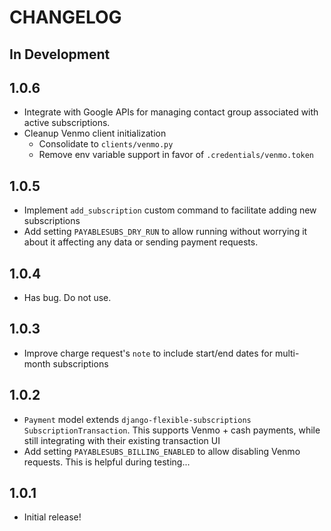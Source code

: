 # CHANGELOG

## In Development

## 1.0.6
* Integrate with Google APIs for managing contact group associated with active subscriptions.
* Cleanup Venmo client initialization
  * Consolidate to `clients/venmo.py`
  * Remove env variable support in favor of `.credentials/venmo.token`

## 1.0.5
* Implement `add_subscription` custom command to facilitate adding new subscriptions
* Add setting `PAYABLESUBS_DRY_RUN` to allow running without worrying it about
  it affecting any data or sending payment requests.
 
## 1.0.4
* Has bug. Do not use.

## 1.0.3
* Improve charge request's `note` to include start/end dates for multi-month subscriptions

## 1.0.2
* `Payment` model extends `django-flexible-subscriptions` `SubscriptionTransaction`.
  This supports Venmo + cash payments, while still integrating with their existing transaction UI
* Add setting `PAYABLESUBS_BILLING_ENABLED` to allow disabling Venmo requests.
  This is helpful during testing...

## 1.0.1

* Initial release!
